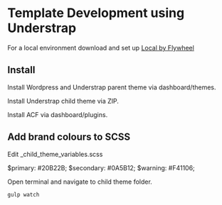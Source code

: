 # Template Development using Understrap

For a local environment download and set up [Local by Flywheel](https://local.getflywheel.com/)

## Install

Install Wordpress and Understrap parent theme via dashboard/themes.

Install Understrap child theme via ZIP.

Install ACF via dashboard/plugins.

## Add brand colours to SCSS

Edit _child_theme_variables.scss

$primary: #20B22B;
$secondary: #0A5B12;
$warning: #F41106;

Open terminal and navigate to child theme folder. 

```
gulp watch
```

